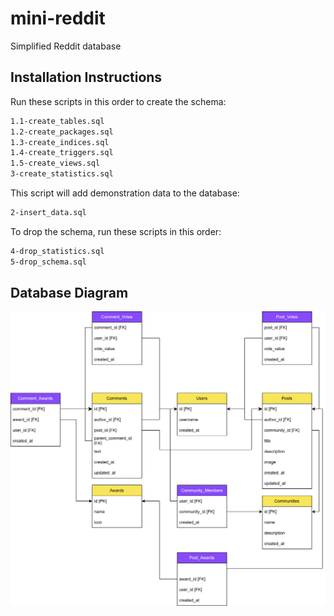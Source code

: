 # mini-reddit
Simplified Reddit database 


## Installation Instructions

Run these scripts in this order to create the schema:
```bash
1.1-create_tables.sql
1.2-create_packages.sql
1.3-create_indices.sql
1.4-create_triggers.sql
1.5-create_views.sql
3-create_statistics.sql
```

This script will add demonstration data to the database:
```bash
2-insert_data.sql
```

To drop the schema, run these scripts in this order:
```bash
4-drop_statistics.sql
5-drop_schema.sql
```

## Database Diagram 

![Database Diagram](database_diagram/mini-reddit.svg)